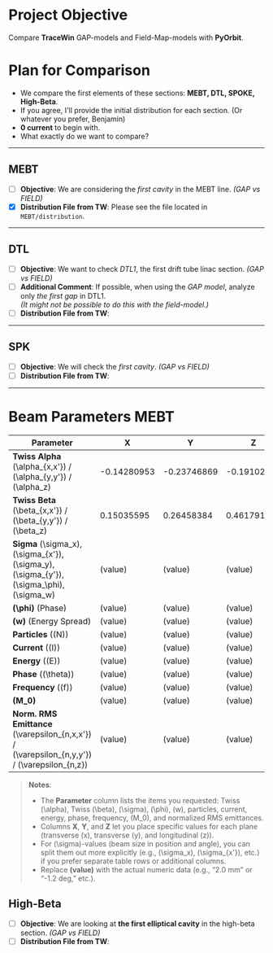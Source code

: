 # Project Objective
Compare **TraceWin** GAP-models and Field-Map-models with **PyOrbit**.

# Plan for Comparison
- We compare the first elements of these sections: **MEBT, DTL, SPOKE, High-Beta**.
- If you agree, I'll provide the initial distribution for each section. (Or whatever you prefer, Benjamin)
- **0 current** to begin with.
- What exactly do we want to compare?
---

## MEBT

- [ ] **Objective**: We are considering the *first cavity* in the MEBT line. *(GAP vs FIELD)*
- [x] **Distribution File from TW**: Please see the file located in `MEBT/distribution`.

---

## DTL

- [ ] **Objective**: We want to check *DTL1*, the first drift tube linac section. *(GAP vs FIELD)*
- [ ] **Additional Comment**: If possible, when using the *GAP model*, analyze only *the first gap* in DTL1.  
      *(It might not be possible to do this with the field-model.)*
- [ ] **Distribution File from TW**: 

---

## SPK

- [ ] **Objective**: We will check the *first cavity*. *(GAP vs FIELD)*
- [ ] **Distribution File from TW**: 

---


# Beam Parameters MEBT

| **Parameter**                  | **X**       | **Y**       | **Z**       |
|--------------------------------|-------------|-------------|-------------|
| **Twiss Alpha** \(\alpha_{x,x'}\) / \(\alpha_{y,y'}\) / \(\alpha_z\) | -0.14280953     | -0.23746869     | -0.19102336   |
| **Twiss Beta** \(\beta_{x,x'}\) / \(\beta_{y,y'}\) / \(\beta_z\)     | 0.15035595  | 0.26458384     | 0.46179172     |
| **Sigma** \(\sigma_x\), \(\sigma_{x'}\), \(\sigma_y\), \(\sigma_{y'}\), \(\sigma_\phi\), \(\sigma_w\) | (value) | (value) | (value) |
| **\(\phi\)** (Phase)           | (value)     | (value)     | (value)     |
| **\(w\)** (Energy Spread)      | (value)     | (value)     | (value)     |
| **Particles** (\(N\))          | (value)     | (value)     | (value)     |
| **Current** (\(I\))            | (value)     | (value)     | (value)     |
| **Energy** (\(E\))             | (value)     | (value)     | (value)     |
| **Phase** (\(\theta\))         | (value)     | (value)     | (value)     |
| **Frequency** (\(f\))          | (value)     | (value)     | (value)     |
| **\(M_0\)**                    | (value)     | (value)     | (value)     |
| **Norm. RMS Emittance** \(\varepsilon_{n,x,x'}\) / \(\varepsilon_{n,y,y'}\) / \(\varepsilon_{n,z}\) | (value) | (value) | (value) |

> **Notes**:
> - The **Parameter** column lists the items you requested: Twiss \(\alpha\), Twiss \(\beta\), \(\sigma\), \(\phi\), \(w\), particles, current, energy, phase, frequency, \(M_0\), and normalized RMS emittances.
> - Columns **X**, **Y**, and **Z** let you place specific values for each plane (transverse \(x\), transverse \(y\), and longitudinal \(z\)).
> - For \(\sigma\)-values (beam size in position and angle), you can split them out more explicitly (e.g., \(\sigma_x\), \(\sigma_{x'}\), etc.) if you prefer separate table rows or additional columns.
> - Replace **(value)** with the actual numeric data (e.g., “2.0 mm” or “-1.2 deg,” etc.).



## High-Beta

- [ ] **Objective**: We are looking at **the first elliptical cavity** in the high-beta section. *(GAP vs FIELD)*
- [ ] **Distribution File from TW**: 
